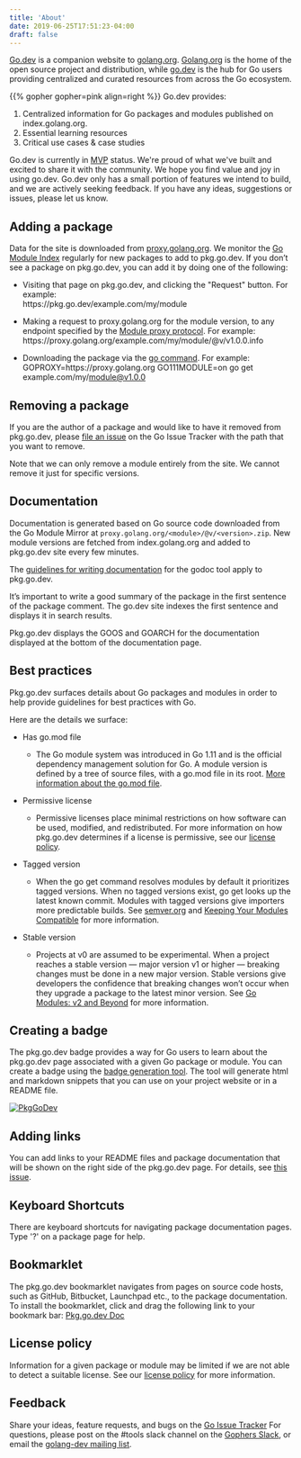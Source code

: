 ```yaml
---
title: 'About'
date: 2019-06-25T17:51:23-04:00
draft: false
---
```


[Go.dev](https://go.dev) is a companion website to [golang.org](https://golang.org). [Golang.org](https://golang.org) is the home of the open source project and distribution, while [go.dev](https://go.dev) is the hub for Go users providing centralized and curated resources from across the Go ecosystem.

{{% gopher gopher=pink align=right %}}
Go.dev provides:

1. Centralized information for Go packages and modules published on index.golang.org.
2. Essential learning resources
3. Critical use cases & case studies

Go.dev is currently in [MVP](https://en.wikipedia.org/wiki/Minimum_viable_product) status. We're proud of what we've built and excited to share it with the community. We hope you find value and joy in using go.dev. Go.dev only has a small portion of features we intend to build, and we are actively seeking feedback. If you have any ideas, suggestions or issues, please let us know.

## Adding a package
Data for the site is downloaded from [proxy.golang.org](https://proxy.golang.org/). We monitor the [Go Module Index](https://index.golang.org/index) regularly for new packages to add to pkg.go.dev. If you don’t see a package on pkg.go.dev, you can add it by doing one of the following:

* Visiting that page on pkg.go.dev, and clicking the "Request" button. For example: <br /> https://<span></span>pkg.go.dev/example.com/my/module

*  Making a request to proxy.golang.org for the module version, to any endpoint specified by the [Module proxy protocol](https://golang.org/cmd/go/#hdr-Module_proxy_protocol). For example: <br /> https://<span></span>proxy.golang.org/example.com/my/module/@v/v1.0.0.info

*  Downloading the package via the [go command](https://golang.org/cmd/go/#hdr-Add_dependencies_to_current_module_and_install_them). For example:  <br /> GOPROXY=https://<span></span>proxy.golang.org GO111MODULE=on go get example.com/my/module@v1.0.0

## Removing a package
If you are the author of a package and would like to have it removed from pkg.go.dev, please [file an issue](https://golang.org/s/pkgsite-feedback) on the Go Issue Tracker with the path that you want to remove.

Note that we can only remove a module entirely from the site. We cannot remove it just for specific versions.

## Documentation

Documentation is generated based on Go source code downloaded from the Go Module Mirror at `proxy.golang.org/<module>/@v/<version>.zip`. New module versions are fetched from index.golang.org and added to pkg.go.dev site every few minutes.

The [guidelines for writing documentation](https://blog.golang.org/godoc) for the godoc tool apply to pkg.go.dev.

It’s important to write a good summary of the package in the first sentence of the package comment. The go.dev site indexes the first sentence and displays it in search results.

Pkg.go.dev displays the GOOS and GOARCH for the documentation displayed at the bottom of the documentation page.

## Best practices

Pkg.go.dev surfaces details about Go packages and modules in order to help provide guidelines for best practices with Go.

Here are the details we surface:

* Has go.mod file
  * The Go module system was introduced in Go 1.11 and is the official dependency management solution for Go. A module version is defined by a tree of source files, with a go.mod file in its root. [More information about the go.mod file](https://golang.org/cmd/go/#hdr-The_go_mod_file).

* Permissive license
  * Permissive licenses place minimal restrictions on how software can be used, modified, and redistributed. For more information on how pkg.go.dev determines if a license is permissive, see our [license policy](http://pkg.go.dev/license-policy).

* Tagged version
  * When the go get command resolves modules by default it prioritizes tagged versions. When no tagged versions exist, go get looks up the latest known commit. Modules with tagged versions give importers more predictable builds. See [semver.org](https://semver.org) and [Keeping Your Modules Compatible](https://blog.golang.org/module-compatibility) for more information.

* Stable version
  * Projects at v0 are assumed to be experimental. When a project reaches a stable version — major version v1 or higher — breaking changes must be done in a new major version. Stable versions give developers the confidence that breaking changes won’t occur when they upgrade a package to the latest minor version. See [Go Modules: v2 and Beyond](https://blog.golang.org/v2-go-modules) for more information.

## Creating a badge

The pkg.go.dev badge provides a way for Go users to learn about the pkg.go.dev page associated with a given Go package or module. You can create a badge using the [badge generation tool](https://pkg.go.dev/badge). The tool will generate html and markdown snippets that you can use on your project website or in a README file.

[![PkgGoDev](https://pkg.go.dev/badge/golang.org/x/pkgsite)](https://pkg.go.dev/golang.org/x/pkgsite)

## Adding links

You can add links to your README files and package documentation that will be
shown on the right side of the pkg.go.dev page. For details, see [this
issue](https://golang.org/issue/42968).

## Keyboard Shortcuts

There are keyboard shortcuts for navigating package documentation pages. Type '?' on a package page for help.

## Bookmarklet

The pkg.go.dev bookmarklet navigates from pages on source code hosts, such as GitHub, Bitbucket, Launchpad etc., to the package documentation. To install the bookmarklet, click and drag the following link to your bookmark bar: <a href="javascript:(function(){ const pathRegex = window.location.pathname.match(/([^\/]+)(?:\/([^\/]+))?/); const host = window.location.hostname; if (pathRegex) { window.location='https://pkg.go.dev/'+host+'/'+pathRegex[0]; } else { alert('There was an error navigating to pkg.go.dev!'); } })()">Pkg.go.dev Doc</a>

## License policy
Information for a given package or module may be limited if we are not able to detect a suitable license. See our [license policy](https://pkg.go.dev/license-policy) for more information.

## Feedback

Share your ideas, feature requests, and bugs on the [Go Issue Tracker](https://golang.org/s/discovery-feedback) For questions, please post on the #tools slack channel on the [Gophers Slack](https://invite.slack.golangbridge.org/), or email the [golang-dev mailing list](https://groups.google.com/group/golang-dev).
